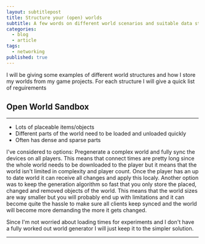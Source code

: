 ```yaml
---
layout: subtitlepost
title: Structure your (open) worlds
subtitle: A few words on different world scenarios and suitable data structures.
categories:
  - blog
  - article
tags:
  - networking
published: true
---
```


I will be giving some examples of different world structures and how I store my worlds from my game projects. For each structure I will give a quick list of reguirements


## Open World Sandbox

---- 
* Lots of placeable items/objects
* Different parts of the world need to be loaded and unloaded quickly
* Often has dense and sparse parts

I've considered to options:
Pregenerate a complex world and fully sync the devices on all players. This means that connect times are pretty long since the whole world needs to be downloaded to the player but it means that the world isn't limited in complexity and player count. Once the player has an up to date world it can receive all changes and apply this localy.
Another option was to keep the generation algorithm so fast that you only store the placed, changed and removed objects of the world. This means that the world sizes are way smaller but you will probably end up with limitations and it can become quite the hassle to make sure all clients keep synced and the world will become more demanding the more it gets changed.

Since I'm not worried about loading times for experiments and I don't have a fully worked out world generator I will just keep it to the simpler solution.


----
